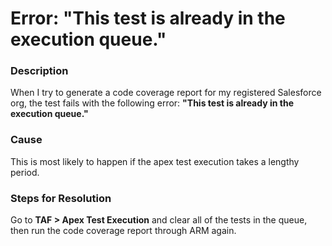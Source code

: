 # Error: "This test is already in the execution queue."

### Description

When I try to generate a code coverage report for my registered Salesforce org, the test fails with the following error: **"This test is already in the execution queue."**

### Cause

This is most likely to happen if the apex test execution takes a lengthy period.

### Steps for Resolution

Go to **TAF > Apex Test Execution** and clear all of the tests in the queue, then run the code coverage report through ARM again.
